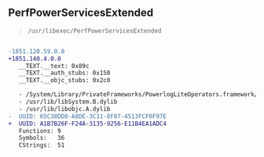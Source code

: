 ## PerfPowerServicesExtended

> `/usr/libexec/PerfPowerServicesExtended`

```diff

-1851.120.59.0.0
+1851.140.4.0.0
   __TEXT.__text: 0x89c
   __TEXT.__auth_stubs: 0x150
   __TEXT.__objc_stubs: 0x2c0

   - /System/Library/PrivateFrameworks/PowerlogLiteOperators.framework/PowerlogLiteOperators
   - /usr/lib/libSystem.B.dylib
   - /usr/lib/libobjc.A.dylib
-  UUID: 65C38DD8-A8DE-3C11-8F87-4513FCF0F97E
+  UUID: A1B7B26F-F24A-3135-9256-E11B4EA1ADC4
   Functions: 9
   Symbols:   36
   CStrings:  51

```
